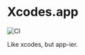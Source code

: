 # Xcodes.app

![CI](https://github.com/RobotsAndPencils/Xcodes.app/workflows/CI/badge.svg)

Like xcodes, but app-ier.
